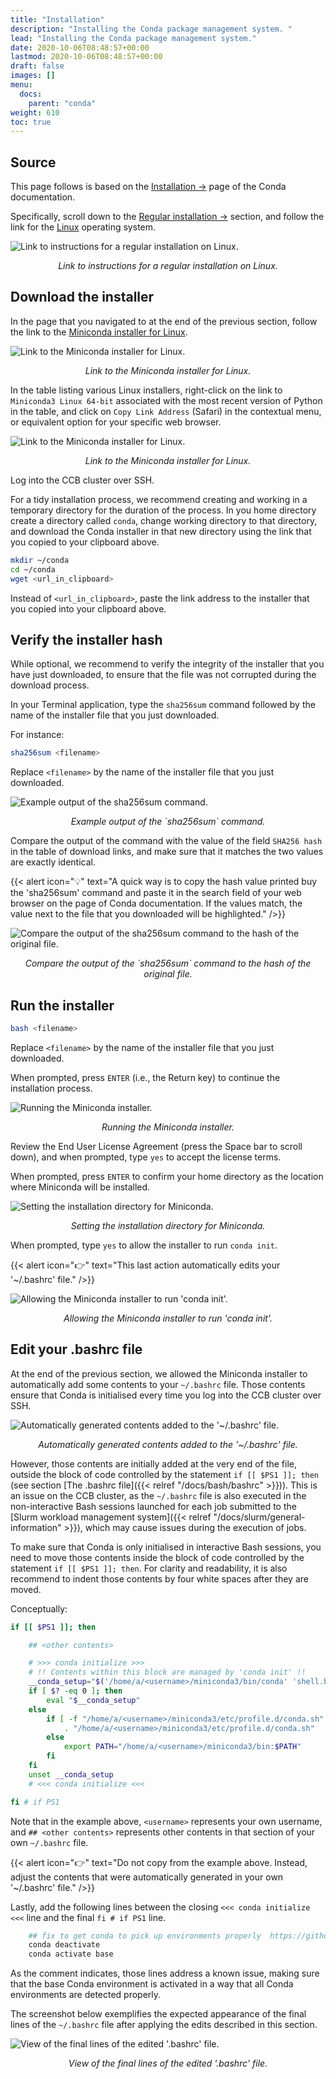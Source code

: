 ```yaml
---
title: "Installation"
description: "Installing the Conda package management system. "
lead: "Installing the Conda package management system."
date: 2020-10-06T08:48:57+00:00
lastmod: 2020-10-06T08:48:57+00:00
draft: false
images: []
menu:
  docs:
    parent: "conda"
weight: 610
toc: true
---
```


## Source

This page follows is based on the [Installation →][conda-installation] page of the
Conda documentation.

Specifically, scroll down to the [Regular installation →][conda-regular-installation]
section, and follow the link for the [Linux][conda-regular-installation-linux] operating
system.

![Link to instructions for a regular installation on Linux.](regular-installation-linux.png)

<p align='center'><i>Link to instructions for a regular installation on Linux.</i></p>

## Download the installer

In the page that you navigated to at the end of the previous section,
follow the link to the [Miniconda installer for Linux][miniconda-installer-for-linux].

![Link to the Miniconda installer for Linux.](miniconda-installer-for-linux.png)

<p align='center'><i>Link to the Miniconda installer for Linux.</i></p>

In the table listing various Linux installers, right-click on the link to
`Miniconda3 Linux 64-bit` associated with the most recent version of Python
in the table, and click on `Copy Link Address` (Safari) in the contextual menu,
or equivalent option for your specific web browser.

![Link to the Miniconda installer for Linux.](miniconda-installer-python39.png)

<p align='center'><i>Link to the Miniconda installer for Linux.</i></p>

Log into the CCB cluster over SSH.

For a tidy installation process, we recommend creating and working in a
temporary directory for the duration of the process.
In you home directory create a directory called `conda`, change working directory
to that directory, and download the Conda installer in that new directory using the
link that you copied to your clipboard above.

```bash
mkdir ~/conda
cd ~/conda
wget <url_in_clipboard>
```

Instead of `<url_in_clipboard>`, paste the link address to the installer that you copied
into your clipboard above.

## Verify the installer hash

While optional, we recommend to verify the integrity of the installer that you have just
downloaded, to ensure that the file was not corrupted during the download process.

In your Terminal application, type the `sha256sum` command followed by the name of the
installer file that you just downloaded.

For instance:

```bash
sha256sum <filename>
```

Replace `<filename>` by the name of the installer file that you just downloaded.

![Example output of the `sha256sum` command.](sha256sum-installer.png)

<p align='center'><i>Example output of the `sha256sum` command.</i></p>

Compare the output of the command with the value of the field `SHA256 hash` in the table
of download links, and make sure that it matches the two values are exactly identical.

{{< alert icon="💡" text="A quick way is to copy the hash value printed buy the 'sha256sum' command and paste it in the search field of your web browser on the page of Conda documentation. If the values match, the value next to the file that you downloaded will be highlighted." />}}

![Compare the output of the `sha256sum` command to the hash of the original file.](sha256-compare.png)

<p align='center'><i>Compare the output of the `sha256sum` command to the hash of the original file.</i></p>

## Run the installer

```bash
bash <filename>
```

Replace `<filename>` by the name of the installer file that you just downloaded.

When prompted, press `ENTER` (i.e., the Return key) to continue the installation process.

![Running the Miniconda installer.](miniconda-installer-run.png)

<p align='center'><i>Running the Miniconda installer.</i></p>

Review the End User License Agreement (press the Space bar to scroll down), and
when prompted, type `yes` to accept the license terms.

When prompted, press `ENTER` to confirm your home directory as the location where
Miniconda will be installed.

![Setting the installation directory for Miniconda.](miniconda-directory.png)

<p align='center'><i>Setting the installation directory for Miniconda.</i></p>

When prompted, type `yes` to allow the installer to run `conda init`.

{{< alert icon="👉" text="This last action automatically edits your '~/.bashrc' file." />}}

![Allowing the Miniconda installer to run 'conda init'.](miniconda-init.png)

<p align='center'><i>Allowing the Miniconda installer to run 'conda init'.</i></p>

## Edit your .bashrc file

At the end of the previous section, we allowed the Miniconda installer to automatically
add some contents to your `~/.bashrc` file.
Those contents ensure that Conda is initialised every time you log into the CCB cluster
over SSH.

![Automatically generated contents added to the '~/.bashrc' file.](bashrc-conda-init.png)

<p align='center'><i>Automatically generated contents added to the '~/.bashrc' file.</i></p>

However, those contents are initially added at the very end of the file, outside the
block of code controlled by the statement `if [[ $PS1 ]]; then`
(see section [The .bashrc file]({{< relref "/docs/bash/bashrc" >}})).
This is an issue on the CCB cluster, as the `~/.bashrc` file is also executed in the
non-interactive Bash sessions launched for each job submitted to the
[Slurm workload management system]({{< relref "/docs/slurm/general-information" >}}),
which may cause issues during the execution of jobs.

To make sure that Conda is only initialised in interactive Bash sessions, you need to move
those contents inside the block of code controlled by the statement `if [[ $PS1 ]]; then`.
For clarity and readability, it is also recommend to indent those contents by four white
spaces after they are moved.

Conceptually:

```bash
if [[ $PS1 ]]; then

    ## <other contents>

    # >>> conda initialize >>>
    # !! Contents within this block are managed by 'conda init' !!
    __conda_setup="$('/home/a/<username>/miniconda3/bin/conda' 'shell.bash' 'hook' 2> /dev/null)"
    if [ $? -eq 0 ]; then
        eval "$__conda_setup"
    else
        if [ -f "/home/a/<username>/miniconda3/etc/profile.d/conda.sh" ]; then
            . "/home/a/<username>/miniconda3/etc/profile.d/conda.sh"
        else
            export PATH="/home/a/<username>/miniconda3/bin:$PATH"
        fi
    fi
    unset __conda_setup
    # <<< conda initialize <<<

fi # if PS1
```

Note that in the example above, `<username>` represents your own username, and 
`## <other contents>` represents other contents in that section of your own `~/.bashrc` file.

{{< alert icon="👉" text="Do not copy from the example above. Instead, adjust the contents that were automatically generated in your own '~/.bashrc' file." />}}

Lastly, add the following lines between the closing `<<< conda initialize <<<` line and the final
`fi # if PS1` line.

```bash
    ## fix to get conda to pick up environments properly  https://github.com/conda/conda/issues/9392
    conda deactivate
    conda activate base
```

As the comment indicates, those lines address a known issue, making sure that the base Conda
environment is activated in a way that all Conda environments are detected properly.

The screenshot below exemplifies the expected appearance of the final lines of the `~/.bashrc`
file after applying the edits described in this section.

![View of the final lines of the edited '.bashrc' file.](bashrc-edited.png)

<p align='center'><i>View of the final lines of the edited '.bashrc' file.</i></p>

<!-- Link definitions -->

[conda-installation]: https://docs.conda.io/projects/conda/en/latest/user-guide/install/index.html
[conda-regular-installation]: https://docs.conda.io/projects/conda/en/latest/user-guide/install/index.html#regular-installation
[conda-regular-installation-linux]: https://docs.conda.io/projects/conda/en/latest/user-guide/install/linux.html#install-linux-silent
[miniconda-installer-for-linux]: https://docs.conda.io/en/latest/miniconda.html#linux-installers
